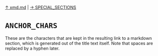 [&#8593; xmd.md](xmd.md) | [&#8594; SPECIAL_SECTIONS](xmd--special_sections.md)
# `ANCHOR_CHARS`

These are the characters that are kept in the resulting link to a markdown section,
which is generated out of the title text itself.
Note that spaces are replaced by a hyphen later.


